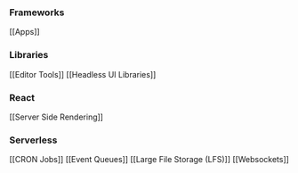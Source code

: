 ### Frameworks
[[Apps]]

### Libraries
[[Editor Tools]]
[[Headless UI Libraries]]

### React
[[Server Side Rendering]]

### Serverless
[[CRON Jobs]]
[[Event Queues]]
[[Large File Storage (LFS)]]
[[Websockets]]